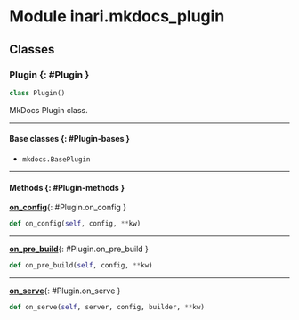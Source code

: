 # Module inari.mkdocs_plugin


## Classes

### Plugin {: #Plugin }

```python
class Plugin()
```

MkDocs Plugin class.


------

#### Base classes {: #Plugin-bases }

* `mkdocs.BasePlugin`


------

#### Methods {: #Plugin-methods }

[**on_config**](#Plugin.on_config){: #Plugin.on_config }

```python
def on_config(self, config, **kw)
```


------

[**on_pre_build**](#Plugin.on_pre_build){: #Plugin.on_pre_build }

```python
def on_pre_build(self, config, **kw)
```


------

[**on_serve**](#Plugin.on_serve){: #Plugin.on_serve }

```python
def on_serve(self, server, config, builder, **kw)
```
